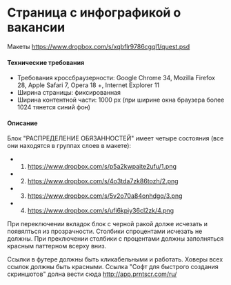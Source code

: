 Страница с инфографикой о вакансии
=======================

Макеты https://www.dropbox.com/s/xqbflr9786cgql1/quest.psd

#### Технические требования
- Требования кроссбраузерности: Google Chrome 34, Mozilla Firefox 28, Apple Safari 7, Opera 18 +, Internet Explorer 11
- Ширина страницы: фиксированная
- Ширина контентной части: 1000 px (при ширине окна браузера более 1024 тянется синий фон)
 

#### Описание

Блок "РАСПРЕДЕЛЕНИЕ ОБЯЗАННОСТЕЙ" имеет четыре состояния (все они находятся в группах слоев в макете):
- 1. https://www.dropbox.com/s/p5a2kwpaite2ufu/1.png
- 2. https://www.dropbox.com/s/4o3tda7zk86tozh/2.png 
- 3. https://www.dropbox.com/s/5v2o70a84onhdgq/3.png 
- 4. https://www.dropbox.com/s/ufi6kpiy36cl2zk/4.png

При переключении вкладок блок с черной ракой долже исчезать и появялться из прозрачности. Столбики спроцентами исчезать не должны. При преключении столбики с процентами должны заполняться красным паттерном всерху вниз.

Ссылки в футере должны быть кликабельными и работать. Ховеры всех ссылок должны быть красными. Ссылка "Софт для быстрого создания скриншотов" долна вести сюда http://app.prntscr.com/ru/

